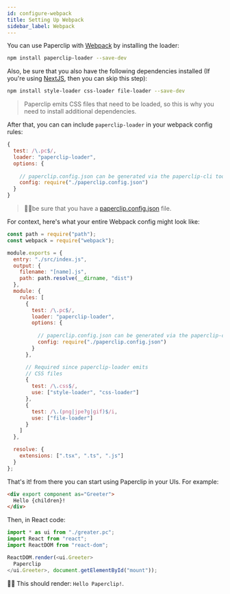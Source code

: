 ```yaml
---
id: configure-webpack
title: Setting Up Webpack
sidebar_label: Webpack
---
```


You can use Paperclip with [Webpack](https://webpack.js.org/) by installing the loader:

```sh
npm install paperclip-loader --save-dev
```

Also, be sure that you also have the following dependencies installed (If you're using [NextJS](https://nextjs.org/), then you can skip this step):

```sh
npm install style-loader css-loader file-loader --save-dev
```

> Paperclip emits CSS files that need to be loaded, so this is why you need to install additional dependencies.


After that, you can can include `paperclip-loader` in your webpack config rules:

```javascript
{
  test: /\.pc$/,
  loader: "paperclip-loader",
  options: {
    
    // paperclip.config.json can be generated via the paperclip-cli tool
    config: require("./paperclip.config.json")
  }
}
```

> ☝🏻be sure that you have a [paperclip.config.json](configuring-paperclip.md) file.

For context, here's what your entire Webpack config might look like:

```javascript
const path = require("path");
const webpack = require("webpack");

module.exports = {
  entry: "./src/index.js",
  output: {
    filename: "[name].js",
    path: path.resolve(__dirname, "dist")
  },
  module: {
    rules: [
      {
        test: /\.pc$/,
        loader: "paperclip-loader",
        options: {
          
          // paperclip.config.json can be generated via the paperclip-cli tool
          config: require("./paperclip.config.json")
        }
      },

      // Required since paperclip-loader emits
      // CSS files
      {
        test: /\.css$/,
        use: ["style-loader", "css-loader"]
      },
      {
        test: /\.(png|jpe?g|gif)$/i,
        use: ["file-loader"]
      }
    ]
  },

  resolve: {
    extensions: [".tsx", ".ts", ".js"]
  }
};
```

That's it! from there you can start using Paperclip in your UIs. For example:

```html
<div export component as="Greeter">
  Hello {children}!
</div>
```

Then, in React code:

```javascript
import * as ui from "./greater.pc";
import React from "react";
import ReactDOM from "react-dom";

ReactDOM.render(<ui.Greeter>
  Paperclip
</ui.Greeter>, document.getElementById("mount"));
```

☝🏻 This should render: `Hello Paperclip!`.